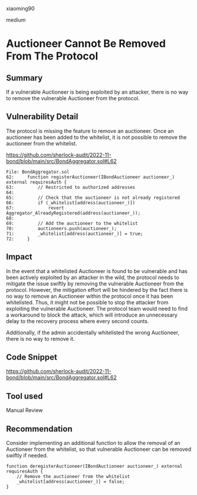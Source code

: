 xiaoming90

medium

# Auctioneer Cannot Be Removed From The Protocol

## Summary

If a vulnerable Auctioneer is being exploited by an attacker, there is no way to remove the vulnerable Auctioneer from the protocol.

## Vulnerability Detail

The protocol is missing the feature to remove an auctioneer. Once an auctioneer has been added to the whitelist, it is not possible to remove the auctioneer from the whitelist.

https://github.com/sherlock-audit/2022-11-bond/blob/main/src/BondAggregator.sol#L62

```solidity
File: BondAggregator.sol
62:     function registerAuctioneer(IBondAuctioneer auctioneer_) external requiresAuth {
63:         // Restricted to authorized addresses
64: 
65:         // Check that the auctioneer is not already registered
66:         if (_whitelist[address(auctioneer_)])
67:             revert Aggregator_AlreadyRegistered(address(auctioneer_));
68: 
69:         // Add the auctioneer to the whitelist
70:         auctioneers.push(auctioneer_);
71:         _whitelist[address(auctioneer_)] = true;
72:     }
```

## Impact

In the event that a whitelisted Auctioneer is found to be vulnerable and has been actively exploited by an attacker in the wild, the protocol needs to mitigate the issue swiftly by removing the vulnerable Auctioneer from the protocol. However, the mitigation effort will be hindered by the fact there is no way to remove an Auctioneer within the protocol once it has been whitelisted. Thus, it might not be possible to stop the attacker from exploiting the vulnerable Auctioneer. The protocol team would need to find a workaround to block the attack, which will introduce an unnecessary delay to the recovery process where every second counts.

Additionally, if the admin accidentally whitelisted the wrong Auctioneer, there is no way to remove it.

## Code Snippet

https://github.com/sherlock-audit/2022-11-bond/blob/main/src/BondAggregator.sol#L62

## Tool used

Manual Review

## Recommendation

Consider implementing an additional function to allow the removal of an Auctioneer from the whitelist, so that vulnerable Auctioneer can be removed swiftly if needed.

```solidity
function deregisterAuctioneer(IBondAuctioneer auctioneer_) external requiresAuth {
    // Remove the auctioneer from the whitelist
    _whitelist[address(auctioneer_)] = false;
}
```